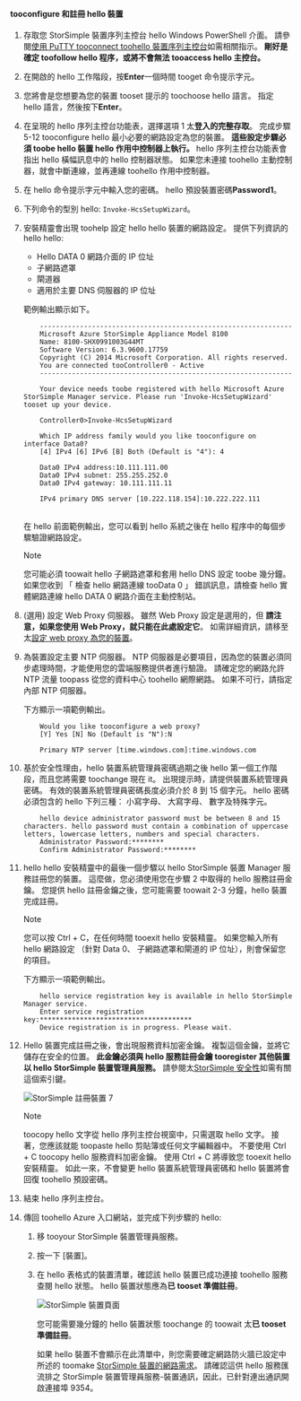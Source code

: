 <!--author=alkohli last changed: 01/18/2017-->


#### <a name="tooconfigure-and-register-hello-device"></a>tooconfigure 和註冊 hello 裝置

1. 存取您 StorSimple 裝置序列主控台 hello Windows PowerShell 介面。 請參閱[使用 PuTTY tooconnect toohello 裝置序列主控台](#use-putty-to-connect-to-the-device-serial-console)如需相關指示。 **剛好是確定 toofollow hello 程序，或將不會無法 tooaccess hello 主控台。**

2. 在開啟的 hello 工作階段，按**Enter**一個時間 tooget 命令提示字元。

3. 您將會是您想要為您的裝置 tooset 提示的 toochoose hello 語言。 指定 hello 語言，然後按下**Enter**。

4. 在呈現的 hello 序列主控台功能表，選擇選項 1 太**登入的完整存取**。
     完成步驟 5-12 tooconfigure hello 最小必要的網路設定為您的裝置。 **這些設定步驟必須 toobe hello 裝置 hello 作用中控制器上執行。** hello 序列主控台功能表會指出 hello 橫幅訊息中的 hello 控制器狀態。 如果您未連接 toohello 主動控制器，就會中斷連線，並再連線 toohello 作用中控制器。

5. 在 hello 命令提示字元中輸入您的密碼。 hello 預設裝置密碼**Password1**。

6. 下列命令的型別 hello: `Invoke-HcsSetupWizard`。

7. 安裝精靈會出現 toohelp 設定 hello hello 裝置的網路設定。 提供下列資訊的 hello hello:
   
   * Hello DATA 0 網路介面的 IP 位址
   * 子網路遮罩
   * 閘道器
   * 適用於主要 DNS 伺服器的 IP 位址

   範例輸出顯示如下。

    ```
        ---------------------------------------------------------------
        Microsoft Azure StorSimple Appliance Model 8100
        Name: 8100-SHX0991003G44MT
        Software Version: 6.3.9600.17759
        Copyright (C) 2014 Microsoft Corporation. All rights reserved.
        You are connected tooController0 - Active
        ---------------------------------------------------------------

        Your device needs toobe registered with hello Microsoft Azure StorSimple Manager service. Please run 'Invoke-HcsSetupWizard' tooset up your device.

        Controller0>Invoke-HcsSetupWizard

        Which IP address family would you like tooconfigure on interface Data0?
        [4] IPv4 [6] IPv6 [B] Both (Default is "4"): 4

        Data0 IPv4 address:10.111.111.00
        Data0 IPv4 subnet: 255.255.252.0
        Data0 IPv4 gateway: 10.111.111.11

        IPv4 primary DNS server [10.222.118.154]:10.222.222.111
    ```

    <br>
    在 hello 前面範例輸出，您可以看到 hello 系統之後在 hello 程序中的每個步驟驗證網路設定。

     > [!NOTE]
     > 您可能必須 toowait hello 子網路遮罩和套用 hello DNS 設定 toobe 幾分鐘。 如果您收到 「 檢查 hello 網路連線 tooData 0 」 錯誤訊息，請檢查 hello 實體網路連線 hello DATA 0 網路介面在主動控制站。

8. (選用) 設定 Web Proxy 伺服器。 雖然 Web Proxy 設定是選用的，但 **請注意，如果您使用 Web Proxy，就只能在此處設定它**。 如需詳細資訊，請移至太[設定 web proxy 為您的裝置](../articles/storsimple/storsimple-8000-configure-web-proxy.md)。
9. 為裝置設定主要 NTP 伺服器。 NTP 伺服器是必要項目，因為您的裝置必須同步處理時間，才能使用您的雲端服務提供者進行驗證。 請確定您的網路允許 NTP 流量 toopass 從您的資料中心 toohello 網際網路。 如果不可行，請指定內部 NTP 伺服器。

    下方顯示一項範例輸出。

    ```
        Would you like tooconfigure a web proxy?
        [Y] Yes [N] No (Default is "N"):N

        Primary NTP server [time.windows.com]:time.windows.com

    ```

10. 基於安全性理由，hello 裝置系統管理員密碼過期之後 hello 第一個工作階段，而且您將需要 toochange 現在 it。 出現提示時，請提供裝置系統管理員密碼。 有效的裝置系統管理員密碼長度必須介於 8 到 15 個字元。 hello 密碼必須包含的 hello 下列三種： 小寫字母、 大寫字母、 數字及特殊字元。

    ```
        hello device administrator password must be between 8 and 15 characters. hello password must contain a combination of uppercase letters, lowercase letters, numbers and special characters.
        Administrator Password:********
        Confirm Administrator Password:********
    ```
11. hello hello 安裝精靈中的最後一個步驟以 hello StorSimple 裝置 Manager 服務註冊您的裝置。 這麼做，您必須使用您在步驟 2 中取得的 hello 服務註冊金鑰。 您提供 hello 註冊金鑰之後，您可能需要 toowait 2-3 分鐘，hello 裝置完成註冊。
    
    > [!NOTE]
    > 您可以按 Ctrl + C，在任何時間 tooexit hello 安裝精靈。 如果您輸入所有 hello 網路設定 （針對 Data 0、 子網路遮罩和閘道的 IP 位址），則會保留您的項目。
    
    下方顯示一項範例輸出。

    ```
        hello service registration key is available in hello StorSimple Manager service.
        Enter service registration key:**************************************
        Device registration is in progress. Please wait.

    ```

12. Hello 裝置完成註冊之後，會出現服務資料加密金鑰。 複製這個金鑰，並將它儲存在安全的位置。 **此金鑰必須與 hello 服務註冊金鑰 tooregister 其他裝置以 hello StorSimple 裝置管理員服務。** 請參閱太[StorSimple 安全性](../articles/storsimple/storsimple-security.md)如需有關這個索引鍵。
    
    ![StorSimple 註冊裝置 7](./media/storsimple-8000-configure-and-register-device-u2/step3pssetup1.png)
    
    > [!NOTE]
    > toocopy hello 文字從 hello 序列主控台視窗中，只需選取 hello 文字。 接著，您應該就能 toopaste hello 剪貼簿或任何文字編輯器中。 不要使用 Ctrl + C toocopy hello 服務資料加密金鑰。 使用 Ctrl + C 將導致您 tooexit hello 安裝精靈。 如此一來，不會變更 hello 裝置系統管理員密碼和 hello 裝置將會回復 toohello 預設密碼。
    
13. 結束 hello 序列主控台。
14. 傳回 toohello Azure 入口網站，並完成下列步驟的 hello:
    
    1. 移 tooyour StorSimple 裝置管理員服務。
    2. 按一下 [裝置]。
    3. 在 hello 表格式的裝置清單，確認該 hello 裝置已成功連接 toohello 服務查閱 hello 狀態。 hello 裝置狀態應為**已 tooset 準備註冊**。
       
        ![StorSimple 裝置頁面](./media/storsimple-8000-configure-and-register-device-u2/step3pssetup2.png)
       
        您可能需要幾分鐘的 hello 裝置狀態 toochange 的 toowait 太**已 tooset 準備註冊**。
       
        如果 hello 裝置不會顯示在此清單中，則您需要確定網路防火牆已設定中所述的 toomake [StorSimple 裝置的網路需求](../articles/storsimple/storsimple-8000-system-requirements.md)。 請確認這供 hello 服務匯流排之 StorSimple 裝置管理員服務-裝置通訊，因此，已針對連出通訊開啟連接埠 9354。

